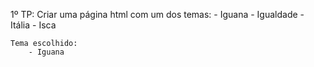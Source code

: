 1º TP:
	Criar uma página html com um dos temas:
		- Iguana
		- Igualdade
		- Itália
		- Isca
	
	Tema escolhido:
		- Iguana
		
